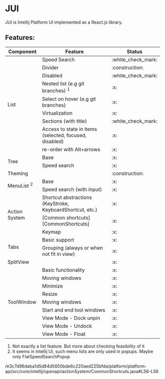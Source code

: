 # JUI
JUI is Intellij Platform UI implemented as a React.js library.




## Features:
<table>
    <thead>
        <tr>
            <th>Component</th>
            <th colspan="2">Feature</th>
            <th>Status</th>
        </tr>
    </thead>
    <tbody>
        <tr>
            <td rowspan=10>List</td> 
        </tr>
        <tr>
            <td colspan="2">Speed Search </td>
            <td>:white_check_mark:</td>
        </tr>
        <tr>
            <td colspan="2">Divider</td>
            <td>:construction:</td>
        </tr>
        <tr>
            <td colspan="2">Disabled</td>
            <td>:white_check_mark:</td>
        </tr>
        <tr>
            <td colspan="2">Nested list (e.g git branches) <sup>1</sup></td>
            <td>:x:</td>
        </tr>
        <tr>
            <td colspan="2">Select on hover (e.g git branches)</td>
            <td>:x:</td>
        </tr>
        <tr>
            <td colspan="2">Virtualization</td>
            <td>:x:</td>
        </tr>
        <tr>
            <td colspan="2">Sections (with title)</td>
            <td>:white_check_mark:</td>
        </tr>
        <tr>
            <td colspan="2">Access to state in items (selected, focused, disabled)</td>
            <td>:x:</td>
        </tr>
        <tr>
            <td colspan="2">re-order with Alt+arrows</td>
            <td>:x:</td>
        </tr>
        <tr>
            <td rowspan="3">Tree</td>
        </tr>
        <tr>
            <td colspan="2">Base</td>
            <td>:x:</td>
        </tr>
        <tr>
            <td colspan="2">Speed search</td>
            <td>:x:</td>
        </tr>
        <tr>
            <td colspan="3">Theming</td>
            <td>:construction:</td>
        </tr>
        <tr>
            <td rowspan="3">MenuList <sup>2</sup></td>
        </tr>
        <tr>
            <td colspan="2">Base</td>
            <td>:x:</td></tr>
        <tr>
            <td colspan="2">Speed search (with input)</td>
            <td>:x:</td>
        </tr>
        <tr>
            <td rowspan="4">Action System</td>
        </tr>
        <tr>
            <td colspan="2">Shortcut abstractions (KeyStroke, KeyboardShortcut, etc.)</td>
            <td>:x:</td>
        </tr>
        <tr>
            <td colspan="2">[Common shortcuts][CommonShortcuts]</td>
            <td>:x:</td>
        </tr>
        <tr>
            <td colspan="2">Keymap</td>
            <td>:x:</td>
        </tr>
        <tr>
            <td rowspan="3">Tabs</td>
        </tr>
        <tr>
            <td colspan="2">Basic support</td>
            <td>:x:</td></tr>
        <tr>
            <td colspan="2">Grouping (always or when not fit in view)</td>
            <td>:x:</td>
        </tr>
        <tr>
            <td rowspan="1" colspan="3">SplitView</td>
            <td>:x:</td>
        </tr>
        <tr>
            <td rowspan="10">ToolWindow</td>
        </tr>
        <tr>
            <td colspan="2">Basic functionality</td>
            <td>:x:</td></tr>
        <tr>
            <td colspan="2">Moving windows</td>
            <td>:x:</td>
        </tr>
        <tr>
            <td colspan="2">Minimize</td>
            <td>:x:</td>
        </tr>
        <tr>
            <td colspan="2">Resize</td>
            <td>:x:</td>
        </tr>
        <tr>
            <td colspan="2">Moving windows</td>
            <td>:x:</td>
        </tr>
        <tr>
            <td colspan="2">Start and end tool windows</td>
            <td>:x:</td>
        </tr>
        <tr>
            <td colspan="2">View Mode - Dock unpin</td>
            <td>:x:</td>
        </tr>
        <tr>
            <td colspan="2">View Mode - Undock</td>
            <td>:x:</td>
        </tr>
        <tr>
            <td colspan="2">View Mode - Float</td>
            <td>:x:</td>
        </tr>
    </tbody>
</table>

1. Not exactly a list feature. But more about checking feasibility of it
2. It seems in Intellij UI, such menu lists are only used in popups. Maybe only 
   FlatSpeedSearchPopup



[CommonShortcuts]: https://github.com/JetBrains/intellij-community/blob
/e3c7d96daba1d5d84d5650bde6c220aed225bfda/platform/platform-api/src/com/intellij/openapi/actionSystem/CommonShortcuts.java#L56-L56
